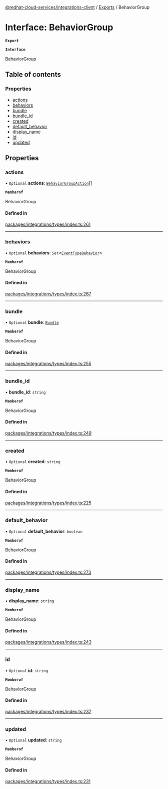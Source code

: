 [@redhat-cloud-services/integrations-client](../README.md) / [Exports](../modules.md) / BehaviorGroup

# Interface: BehaviorGroup

**`Export`**

**`Interface`**

BehaviorGroup

## Table of contents

### Properties

- [actions](BehaviorGroup.md#actions)
- [behaviors](BehaviorGroup.md#behaviors)
- [bundle](BehaviorGroup.md#bundle)
- [bundle\_id](BehaviorGroup.md#bundle_id)
- [created](BehaviorGroup.md#created)
- [default\_behavior](BehaviorGroup.md#default_behavior)
- [display\_name](BehaviorGroup.md#display_name)
- [id](BehaviorGroup.md#id)
- [updated](BehaviorGroup.md#updated)

## Properties

### actions

• `Optional` **actions**: [`BehaviorGroupAction`](BehaviorGroupAction.md)[]

**`Memberof`**

BehaviorGroup

#### Defined in

[packages/integrations/types/index.ts:261](https://github.com/RedHatInsights/javascript-clients/blob/master/packages/integrations/types/index.ts#L261)

___

### behaviors

• `Optional` **behaviors**: `Set`<[`EventTypeBehavior`](EventTypeBehavior.md)\>

**`Memberof`**

BehaviorGroup

#### Defined in

[packages/integrations/types/index.ts:267](https://github.com/RedHatInsights/javascript-clients/blob/master/packages/integrations/types/index.ts#L267)

___

### bundle

• `Optional` **bundle**: [`Bundle`](Bundle.md)

**`Memberof`**

BehaviorGroup

#### Defined in

[packages/integrations/types/index.ts:255](https://github.com/RedHatInsights/javascript-clients/blob/master/packages/integrations/types/index.ts#L255)

___

### bundle\_id

• **bundle\_id**: `string`

**`Memberof`**

BehaviorGroup

#### Defined in

[packages/integrations/types/index.ts:249](https://github.com/RedHatInsights/javascript-clients/blob/master/packages/integrations/types/index.ts#L249)

___

### created

• `Optional` **created**: `string`

**`Memberof`**

BehaviorGroup

#### Defined in

[packages/integrations/types/index.ts:225](https://github.com/RedHatInsights/javascript-clients/blob/master/packages/integrations/types/index.ts#L225)

___

### default\_behavior

• `Optional` **default\_behavior**: `boolean`

**`Memberof`**

BehaviorGroup

#### Defined in

[packages/integrations/types/index.ts:273](https://github.com/RedHatInsights/javascript-clients/blob/master/packages/integrations/types/index.ts#L273)

___

### display\_name

• **display\_name**: `string`

**`Memberof`**

BehaviorGroup

#### Defined in

[packages/integrations/types/index.ts:243](https://github.com/RedHatInsights/javascript-clients/blob/master/packages/integrations/types/index.ts#L243)

___

### id

• `Optional` **id**: `string`

**`Memberof`**

BehaviorGroup

#### Defined in

[packages/integrations/types/index.ts:237](https://github.com/RedHatInsights/javascript-clients/blob/master/packages/integrations/types/index.ts#L237)

___

### updated

• `Optional` **updated**: `string`

**`Memberof`**

BehaviorGroup

#### Defined in

[packages/integrations/types/index.ts:231](https://github.com/RedHatInsights/javascript-clients/blob/master/packages/integrations/types/index.ts#L231)
